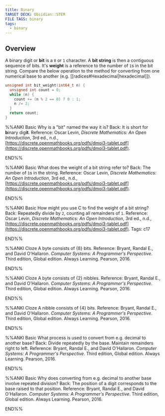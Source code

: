 ```yaml
---
title: Binary
TARGET DECK: Obsidian::STEM
FILE TAGS: binary
tags:
  - binary
---
```


## Overview

A binary digit or **bit** is a `0` or `1` character. A **bit string** is then a contiguous sequence of bits. It's **weight** is a reference to the number of `1`s in the bit string. Compare the below operation to the method for converting from one numerical base to another (e.g. [[radices#Hexadecimal|hexadecimal]]).

```c
unsigned int bit_weight(int64_t n) {
  unsigned int count = 0;
  while (n) {
    count += (n % 2 == 0) ? 0 : 1;
    n /= 2;
  }
  return count;
}
```

%%ANKI
Basic
Why is a "bit" named the way it is?
Back: It is short for **b**inary dig**it**.
Reference: Oscar Levin, *Discrete Mathematics: An Open Introduction*, 3rd ed., n.d., [https://discrete.openmathbooks.org/pdfs/dmoi3-tablet.pdf](https://discrete.openmathbooks.org/pdfs/dmoi3-tablet.pdf).
<!--ID: 1707432641557-->
END%%

%%ANKI
Basic
What does the weight of a bit string refer to?
Back: The number of `1`s in the string.
Reference: Oscar Levin, *Discrete Mathematics: An Open Introduction*, 3rd ed., n.d., [https://discrete.openmathbooks.org/pdfs/dmoi3-tablet.pdf](https://discrete.openmathbooks.org/pdfs/dmoi3-tablet.pdf).
<!--ID: 1708366788645-->
END%%

%%ANKI
Basic
How might you use C to find the weight of a bit string?
Back: Repeatedly divide by `2`, counting all remainders of `1`.
Reference: Oscar Levin, *Discrete Mathematics: An Open Introduction*, 3rd ed., n.d., [https://discrete.openmathbooks.org/pdfs/dmoi3-tablet.pdf](https://discrete.openmathbooks.org/pdfs/dmoi3-tablet.pdf).
Tags: c17
<!--ID: 1708366788648-->
END%%

%%ANKI
Cloze
A byte consists of {8} bits.
Reference: Bryant, Randal E., and David O'Hallaron. *Computer Systems: A Programmer's Perspective*. Third edition, Global edition. Always Learning. Pearson, 2016.
<!--ID: 1707432641557-->
END%%

%%ANKI
Cloze
A byte consists of {2} nibbles.
Reference: Bryant, Randal E., and David O'Hallaron. *Computer Systems: A Programmer's Perspective*. Third edition, Global edition. Always Learning. Pearson, 2016.
<!--ID: 1707432641560-->
END%%

%%ANKI
Cloze
A nibble consists of {4} bits.
Reference: Bryant, Randal E., and David O'Hallaron. *Computer Systems: A Programmer's Perspective*. Third edition, Global edition. Always Learning. Pearson, 2016.
<!--ID: 1707432641562-->
END%%

%%ANKI
Basic
What process is used to convert from e.g. decimal to another base?
Back: Divide repeatedly by the base. Maintain remainders right to left.
Reference: Bryant, Randal E., and David O'Hallaron. *Computer Systems: A Programmer's Perspective*. Third edition, Global edition. Always Learning. Pearson, 2016.
<!--ID: 1707432641591-->
END%%

%%ANKI
Basic
Why does converting from e.g. decimal to another base involve repeated division?
Back: The position of a digit corresponds to the base raised to that position.
Reference: Bryant, Randal E., and David O'Hallaron. *Computer Systems: A Programmer's Perspective*. Third edition, Global edition. Always Learning. Pearson, 2016.
<!--ID: 1707432641592-->
END%%
